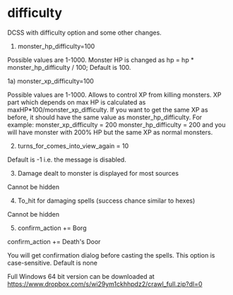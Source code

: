 # difficulty
DCSS with difficulty option and some other changes.

1) monster_hp_difficulty=100

Possible values are 1-1000. Monster HP is changed as hp = hp * monster_hp_difficulty / 100;
Default is 100.

1a) monster_xp_difficulty=100

Possible values are 1-1000. Allows to control XP from killing monsters.
XP part which depends on max HP is calculated as maxHP*100/monster_xp_difficulty.
If you want to get the same XP as before, it should have the same value as monster_hp_difficulty. 
For example:
monster_xp_difficulty = 200
monster_hp_difficulty = 200
and you will have monster with 200% HP but the same XP as normal monsters.

2) turns_for_comes_into_view_again = 10

Default is -1 i.e. the message is disabled.

3) Damage dealt to monster is displayed for most sources

Cannot be hidden

4) To_hit for damaging spells (success chance similar to hexes)

Cannot be hidden

5) confirm_action += Borg

confirm_action += Death's Door

You will get confirmation dialog before casting the spells. This option is case-sensitive.
Default is none


Full Windows 64 bit version can be downloaded at https://www.dropbox.com/s/wi29ym1ckhhpdz2/crawl_full.zip?dl=0
